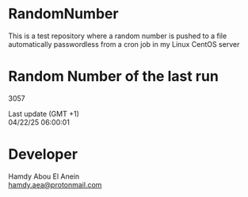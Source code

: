 # RandomNumber    
This is a test repository where a random number is pushed to a file automatically passwordless from a cron job in my Linux CentOS server    
# Random Number of the last run   
3057
      
Last update (GMT +1)    
04/22/25 06:00:01
# Developer    
Hamdy Abou El Anein   
hamdy.aea@protonmail.com
